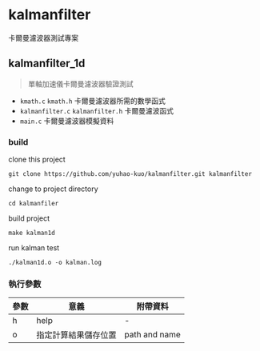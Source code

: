 # kalmanfilter

卡爾曼濾波器測試專案

## kalmanfilter_1d

> 單軸加速儀卡爾曼濾波器驗證測試

* `kmath.c` `kmath.h` 卡爾曼濾波器所需的數學函式
* `kalmanfilter.c` `kalmanfilter.h` 卡爾曼濾波函式
* `main.c` 卡爾曼濾波器模擬資料

### build

clone this project

```
git clone https://github.com/yuhao-kuo/kalmanfilter.git kalmanfilter
```

change to project directory

```
cd kalmanfiler
```

build project

```
make kalman1d
```

run kalman test

```
./kalman1d.o -o kalman.log
```
    
### 執行參數

| 參數 | 意義 | 附帶資料 |
|---|---|---|
| h | help | - |
| o | 指定計算結果儲存位置 | path and name |
  

